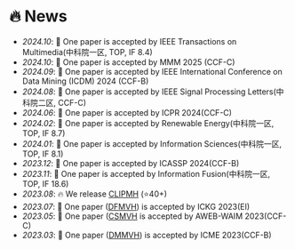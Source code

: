 # 🔥 News
- *2024.10*: 🎉 One paper is accepted by IEEE Transactions on Multimedia(中科院一区, TOP, IF 8.4)
- *2024.10*: 🎉 One paper is accepted by MMM 2025 (CCF-C)
- *2024.09*: 🎉 One paper is accepted by IEEE International Conference on Data Mining (ICDM) 2024 (CCF-B)
- *2024.08*: 🎉 One paper is accepted by IEEE Signal Processing Letters(中科院二区, CCF-C)
- *2024.06*: 🎉 One paper is accepted by ICPR 2024(CCF-C)
- *2024.02*: 🎉 One paper is accepted by Renewable Energy(中科院一区, TOP, IF 8.7)
- *2024.01*: 🎉 One paper is accepted by Information Sciences(中科院一区, TOP, IF 8.1)
- *2023.12*: 🎉 One paper is accepted by ICASSP 2024(CCF-B)
- *2023.11*: 🎉 One paper is accepted by Information Fusion(中科院一区, TOP, IF 18.6)
- *2023.08*: 🔥 We release [CLIPMH](https://github.com/HackerHyper/CLIPMH) (⭐️40+)
- *2023.07*: 🎉 One paper ([DFMVH](https://github.com/HackerHyper/DMMVH)) is accepted by ICKG 2023(EI)
- *2023.05*: 🎉 One paper ([CSMVH]() is accepted by AWEB-WAIM 2023(CCF-C)
- *2023.03*: 🎉 One paper ([DMMVH](https://github.com/HackerHyper/DMMVH)) is accepted by ICME 2023(CCF-B)
